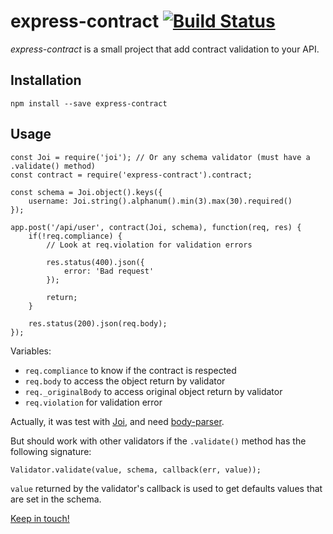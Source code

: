# express-contract [![Build Status](https://travis-ci.org/Dallas62/express-contract.svg?branch=master)](https://travis-ci.org/Dallas62/express-contract)

*express-contract* is a small project that add contract validation to your API.

## Installation

```
npm install --save express-contract
```

## Usage

```
const Joi = require('joi'); // Or any schema validator (must have a .validate() method)
const contract = require('express-contract').contract;

const schema = Joi.object().keys({
    username: Joi.string().alphanum().min(3).max(30).required()
});

app.post('/api/user', contract(Joi, schema), function(req, res) {
    if(!req.compliance) {
        // Look at req.violation for validation errors
    
        res.status(400).json({
            error: 'Bad request'
        });
        
        return;
    }
    
    res.status(200).json(req.body);
});

```

Variables:

- `req.compliance` to know if the contract is respected
- `req.body` to access the object return by validator
- `req._originalBody` to access original object return by validator
- `req.violation` for validation error



Actually, it was test with [Joi](https://github.com/hapijs/joi), and need [body-parser](https://github.com/expressjs/body-parser).

But should work with other validators if the `.validate()` method has the following signature:

```
Validator.validate(value, schema, callback(err, value)); 
```

`value` returned by the validator's callback is used to get defaults values that are set in the schema.

[Keep in touch!](https://twitter.com/BorisTacyniak)
